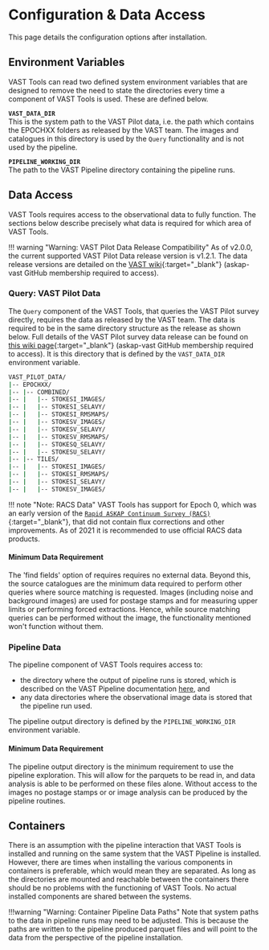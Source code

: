 # Configuration & Data Access

This page details the configuration options after installation.

## Environment Variables

VAST Tools can read two defined system environment variables that are designed to remove the need to state the directories every time a component of VAST Tools is used.
These are defined below.

**`VAST_DATA_DIR`**  
This is the system path to the VAST Pilot data, i.e. the path which contains the EPOCHXX folders as released by the VAST team. 
The images and catalogues in this directory is used by the `Query` functionality and is not used by the pipeline.

**`PIPELINE_WORKING_DIR`**  
The path to the VAST Pipeline directory containing the pipeline runs.

## Data Access

VAST Tools requires access to the observational data to fully function. 
The sections below describe precisely what data is required for which area of VAST Tools.

!!! warning "Warning: VAST Pilot Data Release Compatibility"
    As of v2.0.0, the current supported VAST Pilot Data release version is v1.2.1.
    The data release versions are detailed on the [VAST wiki](https://github.com/askap-vast/vast-project/wiki/Pilot-Survey-Status-&-Data#data-release-notes){:target="_blank"} (askap-vast GitHub membership required to access).

### Query: VAST Pilot Data

The `Query` component of the VAST Tools, that queries the VAST Pilot survey directly, requires the data as released by the VAST team.
The data is required to be in the same directory structure as the release as shown below.
Full details of the VAST Pilot survey data release can be found on [this wiki page](https://github.com/askap-vast/vast-project/wiki/Pilot-Survey-Status-&-Data){:target="_blank"} (askap-vast GitHub membership required to access).
It is this directory that is defined by the `VAST_DATA_DIR` environment variable.

```bash
VAST_PILOT_DATA/
|-- EPOCHXX/  
|-- |-- COMBINED/  
|-- |   |-- STOKESI_IMAGES/  
|-- |   |-- STOKESI_SELAVY/  
|-- |   |-- STOKESI_RMSMAPS/  
|-- |   |-- STOKESV_IMAGES/  
|-- |   |-- STOKESV_SELAVY/  
|-- |   |-- STOKESV_RMSMAPS/  
|-- |   |-- STOKESQ_SELAVY/  
|-- |   |-- STOKESU_SELAVY/   
|-- |-- TILES/  
|-- |   |-- STOKESI_IMAGES/  
|-- |   |-- STOKESI_RMSMAPS/  
|-- |   |-- STOKESI_SELAVY/  
|-- |   |-- STOKESV_IMAGES/  
```

!!! note "Note: RACS Data"
    VAST Tools has support for Epoch 0, which was an early version of the [`Rapid ASKAP Continuum Survey (RACS)`](https://research.csiro.au/racs/){:target="_blank"}, that did not contain flux corrections and other improvements.
    As of 2021 it is recommended to use official RACS data products.

#### Minimum Data Requirement

The 'find fields' option of requires requires no external data. 
Beyond this, the source catalogues are the minimum data required to perform other queries where source matching is requested.
Images (including noise and background images) are used for postage stamps and for measuring upper limits or performing forced extractions.
Hence, while source matching queries can be performed without the image, the functionality mentioned won't function without them.

### Pipeline Data

The pipeline component of VAST Tools requires access to: 

  * the directory where the output of pipeline runs is stored, which is described on the VAST Pipeline documentation [here](https://vast-survey.org/vast-pipeline/outputs/outputs/), and
  * any data directories where the observational image data is stored that the pipeline run used.

The pipeline output directory is defined by the `PIPELINE_WORKING_DIR` environment variable.

#### Minimum Data Requirement

The pipeline output directory is the minimum requirement to use the pipeline exploration.
This will allow for the parquets to be read in, and data analysis is able to be performed on these files alone.
Without access to the images no postage stamps or or image analysis can be produced by the pipeline routines.

## Containers

There is an assumption with the pipeline interaction that VAST Tools is installed and running on the same system that the VAST Pipeline is installed.
However, there are times when installing the various components in containers is preferable, which would mean they are separated.
As long as the directories are mounted and reachable between the containers there should be no problems with the functioning of VAST Tools.
No actual installed components are shared between the systems. 

!!!warning "Warning: Container Pipeline Data Paths"
    Note that system paths to the data in pipeline runs may need to be adjusted.
    This is because the paths are written to the pipeline produced parquet files and will point to the data from the perspective of the pipeline installation.
